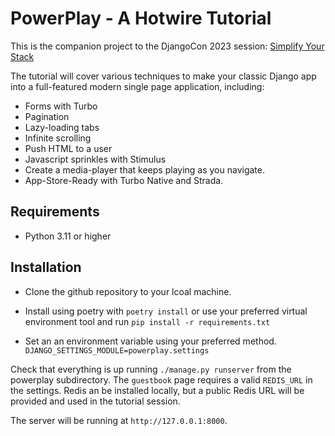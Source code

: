 # PowerPlay - A Hotwire Tutorial

This is the companion project to the DjangoCon 2023 session: [Simplify Your Stack](https://2023.djangocon.us/tutorials/hotwire-a-refreshing-approach-to-the-front-end-that-keeps-django-the-star/)

The tutorial will cover various techniques to make your classic Django app into a full-featured modern single page application, including:

* Forms with Turbo
* Pagination
* Lazy-loading tabs
* Infinite scrolling
* Push HTML to a user
* Javascript sprinkles with Stimulus
* Create a media-player that keeps playing as you navigate.
* App-Store-Ready with Turbo Native and Strada.


## Requirements
* Python 3.11 or higher

## Installation
* Clone the github repository to your lcoal machine.

* Install using poetry with `poetry install`
or use your preferred virtual environment tool and run `pip install -r requirements.txt`

* Set an an environment variable using your preferred method. `DJANGO_SETTINGS_MODULE=powerplay.settings`

Check that everything is up running `./manage.py runserver` from the powerplay subdirectory.  The `guestbook` page requires a valid `REDIS_URL` in the settings.  Redis an be installed locally, but a public Redis URL will be provided and used in the tutorial session.  

The server will be running at `http://127.0.0.1:8000`.

